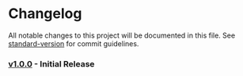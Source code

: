 # Changelog

All notable changes to this project will be documented in this file. See [standard-version](https://github.com/conventional-changelog/standard-version) for commit guidelines.

### [v1.0.0](https://github.com/1nv1n/website/commit/7b80a7399289b477b0e8a44a37105a8fc6c9e25c) - Initial Release
